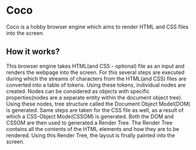 # Coco 

Coco is a hobby browser engine which aims to render HTML and CSS files into the screen.

## How it works?

This browser engine takes  HTML(and CSS - optional) file as an input and renders the webpage into the screen. For this several steps are executed during which the streams of characters from the HTML(and CSS) files are converted into a table of tokens. Using these tokens, individual nodes are created. Nodes can be considered as objects with specific properties(nodes are a separate entity within the document object tree). Using these nodes, tree structure called the Document Object Model(DOM) is generated. Same steps are taken for the CSS file as well, as a result of which a CSS-Object Mode(CSSOM) is generated. Both the DOM and CSSOM are then used to generated a Render Tree. The Render Tree contains all the contents of the HTML elements and how they are to be rendered. Using this Render Tree, the layout is finally painted into the screen.
